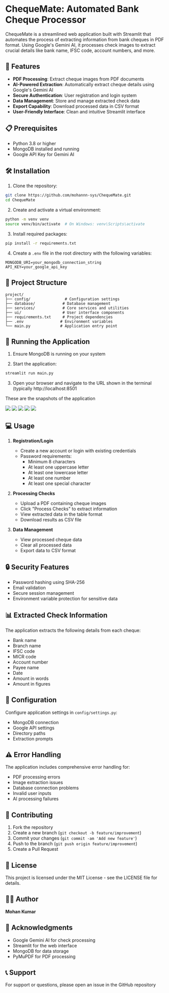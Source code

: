 # ChequeMate: Automated Bank Cheque Processor

ChequeMate is a streamlined web application built with Streamlit that automates the process of extracting information from bank cheques in PDF format. Using Google's Gemini AI, it processes check images to extract crucial details like bank name, IFSC code, account numbers, and more.

## 🌟 Features

- **PDF Processing**: Extract cheque images from PDF documents
- **AI-Powered Extraction**: Automatically extract cheque details using Google's Gemini AI
- **Secure Authentication**: User registration and login system
- **Data Management**: Store and manage extracted check data
- **Export Capability**: Download processed data in CSV format
- **User-Friendly Interface**: Clean and intuitive Streamlit interface

## 📋 Prerequisites

- Python 3.8 or higher
- MongoDB installed and running
- Google API Key for Gemini AI

## 🛠️ Installation

1. Clone the repository:
```bash
git clone https://github.com/mohannn-sys/ChequeMate.git
cd ChequeMate
```

2. Create and activate a virtual environment:
```bash
python -m venv venv
source venv/bin/activate  # On Windows: venv\Scripts\activate
```

3. Install required packages:
```bash
pip install -r requirements.txt
```

4. Create a `.env` file in the root directory with the following variables:
```env
MONGODB_URI=your_mongodb_connection_string
API_KEY=your_google_api_key
```

## 📁 Project Structure
```
project/
├── config/               # Configuration settings
├── database/            # Database management
├── services/            # Core services and utilities
├── ui/                  # User interface components
├── requirements.txt     # Project dependencies
├── .env                # Environment variables
└── main.py             # Application entry point
```

## 🚀 Running the Application

1. Ensure MongoDB is running on your system

2. Start the application:
```bash
streamlit run main.py
```

3. Open your browser and navigate to the URL shown in the terminal (typically http://localhost:8501

These are the snapshots of the application


![](./Assets/Picture2.png)
![](./Assets/Picture3.png)
![](./Assets/Picture4.png)
![](./Assets/Picture5.png)
![](./Assets/Picture6.png)

## 💻 Usage

1. **Registration/Login**
   - Create a new account or login with existing credentials
   - Password requirements:
     - Minimum 8 characters
     - At least one uppercase letter
     - At least one lowercase letter
     - At least one number
     - At least one special character

2. **Processing Checks**
   - Upload a PDF containing cheque images
   - Click "Process Checks" to extract information
   - View extracted data in the table format
   - Download results as CSV file

3. **Data Management**
   - View processed cheque data
   - Clear all processed data
   - Export data to CSV format

## 🔒 Security Features

- Password hashing using SHA-256
- Email validation
- Secure session management
- Environment variable protection for sensitive data

## 📊 Extracted Check Information

The application extracts the following details from each cheque:
- Bank name
- Branch name
- IFSC code
- MICR code
- Account number
- Payee name
- Date
- Amount in words
- Amount in figures

## 🔧 Configuration

Configure application settings in `config/settings.py`:
- MongoDB connection
- Google API settings
- Directory paths
- Extraction prompts

## ⚠️ Error Handling

The application includes comprehensive error handling for:
- PDF processing errors
- Image extraction issues
- Database connection problems
- Invalid user inputs
- AI processing failures

## 🤝 Contributing

1. Fork the repository
2. Create a new branch (`git checkout -b feature/improvement`)
3. Commit your changes (`git commit -am 'Add new feature'`)
4. Push to the branch (`git push origin feature/improvement`)
5. Create a Pull Request

## 📝 License

This project is licensed under the MIT License - see the LICENSE file for details.

## 👨‍💻 Author

**Mohan Kumar**

## 🙏 Acknowledgments

- Google Gemini AI for check processing
- Streamlit for the web interface
- MongoDB for data storage
- PyMuPDF for PDF processing

## 📞 Support

For support or questions, please open an issue in the GitHub repository
